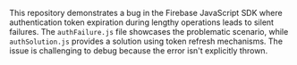 This repository demonstrates a bug in the Firebase JavaScript SDK where authentication token expiration during lengthy operations leads to silent failures. The `authFailure.js` file showcases the problematic scenario, while `authSolution.js` provides a solution using token refresh mechanisms. The issue is challenging to debug because the error isn't explicitly thrown.